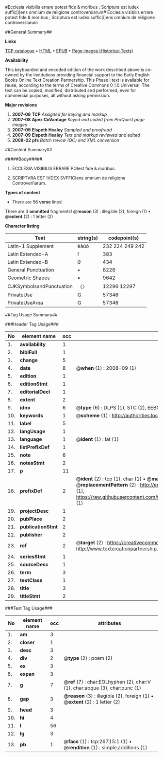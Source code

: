 #Ecclesia visibilis errare potest fide & moribus ; Scriptura est iudex suffic[i]ens omnium de religione controversiarum#
Ecclesia visibilis errare potest fide & moribus ; Scriptura est iudex suffic[i]ens omnium de religione controversiarum

##General Summary##

**Links**

[TCP catalogue](http://www.ota.ox.ac.uk/tcp/)  • 
[HTML](http://tei.it.ox.ac.uk/tcp/Texts-HTML/free/A17/A17755.html)  • 
[EPUB](http://tei.it.ox.ac.uk/tcp/Texts-EPUB/free/A17/A17755.epub) • 
[Page images (Historical Texts)](https://data.historicaltexts.jisc.ac.uk/view?pubId=eebo-23526582e&pageId=eebo-23526582e-26715-1)

**Availability**

This keyboarded and encoded edition of the
	       work described above is co-owned by the institutions
	       providing financial support to the Early English Books
	       Online Text Creation Partnership. This Phase I text is
	       available for reuse, according to the terms of Creative
	       Commons 0 1.0 Universal. The text can be copied,
	       modified, distributed and performed, even for
	       commercial purposes, all without asking permission.

**Major revisions**

1. __2007-08__ __TCP__ *Assigned for keying and markup*
1. __2007-08__ __Apex CoVantage__ *Keyed and coded from ProQuest page images*
1. __2007-09__ __Elspeth Healey__ *Sampled and proofread*
1. __2007-09__ __Elspeth Healey__ *Text and markup reviewed and edited*
1. __2008-02__ __pfs__ *Batch review (QC) and XML conversion*

##Content Summary##

#####Body#####

1. ECCLESIA VISIBILIS ERRARE POtest fide & moribus.

1. SCRIPTVRA EST IVDEX SVFFICIens omnium de religione Controverſiarum.

**Types of content**

  * There are 56 **verse** lines!

There are 3 **ommitted** fragments! 
 @__reason__ (3) : illegible (2), foreign (1)  •  @__extent__ (2) : 1 letter (2)

**Character listing**


|Text|string(s)|codepoint(s)|
|---|---|---|
|Latin-1 Supplement|èàùò|232 224 249 242|
|Latin Extended-A|ſ|383|
|Latin Extended-B|Ʋ|434|
|General Punctuation|•|8226|
|Geometric Shapes|▪|9642|
|CJKSymbolsandPunctuation|〈〉|12296 12297|
|PrivateUse||57346|
|PrivateUseArea||57346|

##Tag Usage Summary##

###Header Tag Usage###

|No|element name|occ|attributes|
|---|---|---|---|
|1.|__availability__|1||
|2.|__biblFull__|1||
|3.|__change__|5||
|4.|__date__|8| @__when__ (1) : 2008-09 (1)|
|5.|__edition__|1||
|6.|__editionStmt__|1||
|7.|__editorialDecl__|1||
|8.|__extent__|2||
|9.|__idno__|6| @__type__ (6) : DLPS (1), STC (2), EEBO-CITATION (1), OCLC (1), VID (1)|
|10.|__keywords__|1| @__scheme__ (1) : http://authorities.loc.gov/ (1)|
|11.|__label__|5||
|12.|__langUsage__|1||
|13.|__language__|1| @__ident__ (1) : lat (1)|
|14.|__listPrefixDef__|1||
|15.|__note__|6||
|16.|__notesStmt__|2||
|17.|__p__|11||
|18.|__prefixDef__|2| @__ident__ (2) : tcp (1), char (1)  •  @__matchPattern__ (2) : ([0-9\-]+):([0-9IVX]+) (1), (.+) (1)  •  @__replacementPattern__ (2) : http://eebo.chadwyck.com/downloadtiff?vid=$1&page=$2 (1), https://raw.githubusercontent.com/textcreationpartnership/Texts/master/tcpchars.xml#$1 (1)|
|19.|__projectDesc__|1||
|20.|__pubPlace__|2||
|21.|__publicationStmt__|2||
|22.|__publisher__|2||
|23.|__ref__|2| @__target__ (2) : https://creativecommons.org/publicdomain/zero/1.0/ (1), http://www.textcreationpartnership.org/docs/. (1)|
|24.|__seriesStmt__|1||
|25.|__sourceDesc__|1||
|26.|__term__|3||
|27.|__textClass__|1||
|28.|__title__|3||
|29.|__titleStmt__|2||


###Text Tag Usage###

|No|element name|occ|attributes|
|---|---|---|---|
|1.|__am__|3||
|2.|__closer__|1||
|3.|__desc__|3||
|4.|__div__|2| @__type__ (2) : poem (2)|
|5.|__ex__|3||
|6.|__expan__|3||
|7.|__g__|7| @__ref__ (7) : char:EOLhyphen (2), char:V (1), char:abque (3), char:punc (1)|
|8.|__gap__|3| @__reason__ (3) : illegible (2), foreign (1)  •  @__extent__ (2) : 1 letter (2)|
|9.|__head__|3||
|10.|__hi__|4||
|11.|__l__|56||
|12.|__lg__|3||
|13.|__pb__|1| @__facs__ (1) : tcp:26715:1 (1)  •  @__rendition__ (1) : simple:additions (1)|

